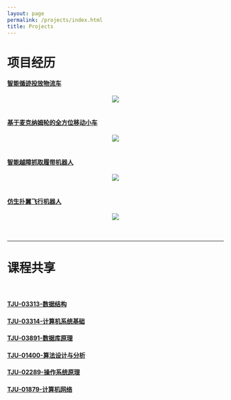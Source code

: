 ```yaml
---
layout: page
permalink: /projects/index.html
title: Projects
---
```


# 项目经历

#### [智能循迹投放物流车](https://github.com/YuntianShi/Intelligent-Logistics-Tracking-Car)

<center>
<img src="/images/design.jpg">
</center>
<br>

#### [基于麦克纳姆轮的全方位移动小车](https://github.com/YuntianShi/Omnidirectional-Moving-Robot)

<center>
<img src="/images/3Ddesign.jpg">
</center>
<br>

#### [智能越障抓取履带机器人](https://github.com/YuntianShi/Intelligent-Handling-Crawler-Robot)

<center>
<img src="/images/real.jpg">
</center>

<br>

#### [仿生扑翼飞行机器人](https://github.com/YuntianShi/Bionic-Flapping-Wing-Aircraft)

<center>
<img src="/images/3D1.jpg">
</center>
<br>

<br>

---

# 课程共享

<br>

#### [TJU-03313-数据结构](https://github.com/YuntianShi/Course-Sharing-DS)

#### [TJU-03314-计算机系统基础](https://github.com/YuntianShi/Course-Sharing-Computer_System_Basis)

#### [TJU-03891-数据库原理](https://github.com/YuntianShi/Course-Sharing-Database)

#### [TJU-01400-算法设计与分析](https://github.com/YuntianShi/Course-Sharing-Algorithm)

#### [TJU-02289-操作系统原理](https://github.com/YuntianShi/Course-Sharing-OS)

#### [TJU-01879-计算机网络](https://github.com/YuntianShi/Course-Sharing-Network)


